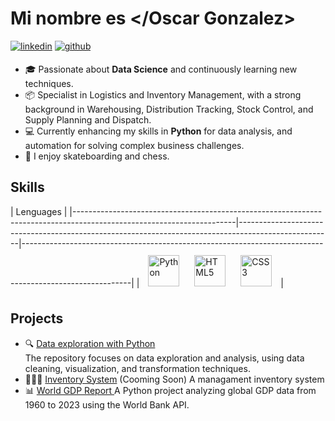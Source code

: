 # <h1> <Hola Mundo> Mi nombre es </Oscar Gonzalez> </h1>
<p>
<a href="[www.linkedin.com/in/oscar-ignacio-gonzalez-gonzalez-911369171](https://www.linkedin.com/in/oscar-ignacio-gonzalez-gonzalez-911369171/)" target="_blank"><img src=https://img.shields.io/badge/linkedin-%231E77B5.svg?&style=for-the-badge&logo=linkedin&logoColor=white alt=linkedin style="margin-bottom: 5px;"/></a>  
<a href="https://github.com/OscarIGonzalezG" target="_blank"><img src=https://img.shields.io/badge/github-%2324292e.svg?&style=for-the-badge&logo=github&logoColor=white alt=github style="margin-bottom: 5px;"/></a>
</p>

- 🎓 Passionate about **Data Science** and continuously learning new techniques.
- 📦 Specialist in Logistics and Inventory Management, with a strong background in Warehousing, Distribution Tracking, Stock Control, and Supply Planning and Dispatch.
- 💻 Currently enhancing my skills in **Python** for data analysis, and automation for solving complex business challenges.
- 🌱 I enjoy skateboarding and chess.

## Skills
| Lenguages                                                                                                                                                                | 
|----------------------------------------------------------------------------------------------------------------------|-----------------------------------------------------------------------------------------------------|---------------------------------------------------------------------------------------------------------|
| <a href="https://www.python.org/" target="_blank"><img style="margin: 10px" src="https://profilinator.rishav.dev/skills-assets/python-original.svg" alt="Python" height="50" /></a> <a href="https://en.wikipedia.org/wiki/HTML5" target="_blank"><img style="margin: 10px" src="https://profilinator.rishav.dev/skills-assets/html5-original-wordmark.svg" alt="HTML5" height="50" /></a> <a href="https://www.w3schools.com/css/" target="_blank"><img style="margin: 10px" src="https://profilinator.rishav.dev/skills-assets/css3-original-wordmark.svg" alt="CSS3" height="50" /></a> |

## Projects
- 🔍 [Data exploration with Python](https://github.com/FranciscoYuster/EDAwPy)  
  The repository focuses on data exploration and analysis, using data cleaning, visualization, and transformation techniques.
- 👩🏻‍💻 [Inventory System](https://github.com/FranciscoYuster/Inventory)  (Cooming Soon)
  A managament inventory system
- 📊 [World GDP Report ](https://github.com/FranciscoYuster/reportgdp)
  A Python project analyzing global GDP data from 1960 to 2023 using the World Bank API.

